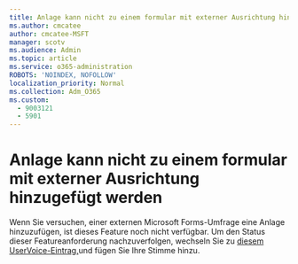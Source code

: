 ```yaml
---
title: Anlage kann nicht zu einem formular mit externer Ausrichtung hinzugefügt werden
ms.author: cmcatee
author: cmcatee-MSFT
manager: scotv
ms.audience: Admin
ms.topic: article
ms.service: o365-administration
ROBOTS: 'NOINDEX, NOFOLLOW'
localization_priority: Normal
ms.collection: Adm_O365
ms.custom:
  - 9003121
  - 5901
---
```


# <a name="unable-to-add-an-attachment-to-an-externally-facing-form"></a>Anlage kann nicht zu einem formular mit externer Ausrichtung hinzugefügt werden

Wenn Sie versuchen, einer externen Microsoft Forms-Umfrage eine Anlage hinzuzufügen, ist dieses Feature noch nicht verfügbar. Um den Status dieser Featureanforderung nachzuverfolgen, wechseln Sie zu [diesem UserVoice-Eintrag,](https://go.microsoft.com/fwlink/?linkid=2133069)und fügen Sie Ihre Stimme hinzu.
